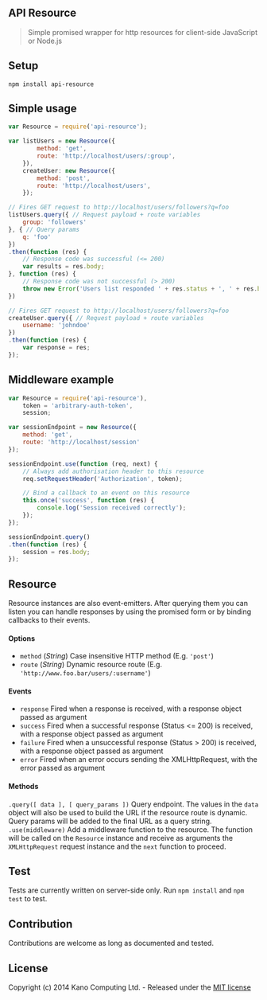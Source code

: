 ## API Resource

> Simple promised wrapper for http resources for client-side JavaScript or Node.js

## Setup

`npm install api-resource`

## Simple usage

```javascript
var Resource = require('api-resource');

var listUsers = new Resource({
        method: 'get',
        route: 'http://localhost/users/:group',
    }),
    createUser: new Resource({
        method: 'post',
        route: 'http://localhost/users',
    });

// Fires GET request to http://localhost/users/followers?q=foo
listUsers.query({ // Request payload + route variables
    group: 'followers'
}, { // Query params
    q: 'foo'
})
.then(function (res) {
    // Response code was successful (<= 200)
    var results = res.body;
}, function (res) {
    // Response code was not successful (> 200)
    throw new Error('Users list responded ' + res.status + ', ' + res.body);
})

// Fires GET request to http://localhost/users/followers?q=foo
createUser.query({ // Request payload + route variables
    username: 'johndoe'
})
.then(function (res) {
    var response = res;
});
```

## Middleware example

```javascript
var Resource = require('api-resource'),
    token = 'arbitrary-auth-token',
    session;

var sessionEndpoint = new Resource({
    method: 'get',
    route: 'http://localhost/session'
});

sessionEndpoint.use(function (req, next) {
    // Always add authorisation header to this resource
    req.setRequestHeader('Authorization', token);

    // Bind a callback to an event on this resource
    this.once('success', function (res) {
        console.log('Session received correctly');
    });
});

sessionEndpoint.query()
.then(function (res) {
    session = res.body;
});
```

## Resource

Resource instances are also event-emitters.
After querying them you can listen you can handle responses by using the promised form or by binding callbacks to their events.

#### Options

* `method` (*String*) Case insensitive HTTP method (E.g. `'post'`)
* `route` (*String*) Dynamic resource route (E.g. `'http://www.foo.bar/users/:username'`)

#### Events

* `response` Fired when a response is received, with a response object passed as argument
* `success` Fired when a successful response (Status <= 200) is received, with a response object passed as argument
* `failure` Fired when a unsuccessful response (Status > 200) is received, with a response object passed as argument
* `error` Fired when an error occurs sending the XMLHttpRequest, with the error passed as argument

#### Methods

`.query([ data ], [ query_params ])` Query endpoint. The values in the `data` object will also be used to build the URL if the resource route is dynamic. Query params will be added to the final URL as a query string.
`.use(middleware)` Add a middleware function to the resource. The function will be called on the `Resource` instance and receive as arguments the `XMLHttpRequest` request instance and the `next` function to proceed.

## Test

Tests are currently written on server-side only. Run `npm install` and `npm test` to test.

## Contribution

Contributions are welcome as long as documented and tested.

## License

Copyright (c) 2014 Kano Computing Ltd. - Released under the [MIT license](https://github.com/KanoComputing/js-api-resource/blob/master/LICENSE)